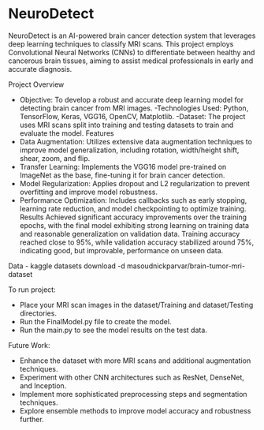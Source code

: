 # NeuroDetect

NeuroDetect is an AI-powered brain cancer detection system that leverages deep learning techniques to classify MRI scans. This project employs Convolutional Neural Networks (CNNs) to differentiate between healthy and cancerous brain tissues, aiming to assist medical professionals in early and accurate diagnosis.

Project Overview
- Objective: To develop a robust and accurate deep learning model for detecting brain cancer from MRI images.
-Technologies Used: Python, TensorFlow, Keras, VGG16, OpenCV, Matplotlib.
-Dataset: The project uses MRI scans split into training and testing datasets to train and evaluate the model.
Features
- Data Augmentation: Utilizes extensive data augmentation techniques to improve model generalization, including rotation, width/height shift, shear, zoom, and flip.
- Transfer Learning: Implements the VGG16 model pre-trained on ImageNet as the base, fine-tuning it for brain cancer detection.
- Model Regularization: Applies dropout and L2 regularization to prevent overfitting and improve model robustness.
- Performance Optimization: Includes callbacks such as early stopping, learning rate reduction, and model checkpointing to optimize training.
Results
Achieved significant accuracy improvements over the training epochs, with the final model exhibiting strong learning on training data and reasonable generalization on validation data.
Training accuracy reached close to 95%, while validation accuracy stabilized around 75%, indicating good, but improvable, performance on unseen data.

Data - kaggle datasets download -d masoudnickparvar/brain-tumor-mri-dataset

To run project:
- Place your MRI scan images in the dataset/Training and dataset/Testing directories.
- Run the FinalModel.py file to create the model.
- Run the main.py to see the model results on the test data.

Future Work:
- Enhance the dataset with more MRI scans and additional augmentation techniques.
- Experiment with other CNN architectures such as ResNet, DenseNet, and Inception.
- Implement more sophisticated preprocessing steps and segmentation techniques.
- Explore ensemble methods to improve model accuracy and robustness further.
